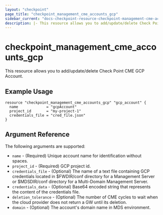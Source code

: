 ```yaml
---
layout: "checkpoint"
page_title: "checkpoint_management_cme_accounts_gcp"
sidebar_current: "docs-checkpoint-resource-checkpoint-management-cme-accounts-gcp"
description: |- This resource allows you to add/update/delete Check Point CME GCP Account.
---
```


# checkpoint_management_cme_accounts_gcp

This resource allows you to add/update/delete Check Point CME GCP Account.

## Example Usage

```hcl
resource "checkpoint_management_cme_accounts_gcp" "gcp_account" {
  name             = "gcpAccount"
  project_id       = "my-project-1"
  credentials_file = "cred_file.json"
}
```

## Argument Reference

The following arguments are supported:

* `name` - (Required) Unique account name for identification without spaces.
* `project_id` - (Required) GCP project id.
* `credentials_file` - (Optional) The name of a text file containing GCP credentials located in $FWDIR/conf directory
  for a Management Server or $MDSDIR/conf directory for a Multi-Domain Management Server.
* `credentials_data` - (Optional) Base64 encoded string that represents the content of the credentials file.
* `deletion_tolerance` - (Optional) The number of CME cycles to wait when the cloud provider does not return a GW until
  its deletion.
* `domain` - (Optional) The account's domain name in MDS environment.
